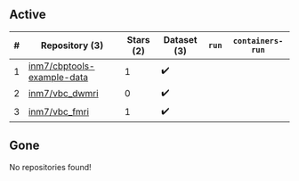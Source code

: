 ## Active
| # | Repository (3) | Stars (2) | Dataset (3) | `run` | `containers-run` |
| --- | --- | --- | --- | --- | --- |
| 1 | [inm7/cbptools-example-data](https://github.com/inm7/cbptools-example-data) | 1 | :heavy_check_mark: |  |  |
| 2 | [inm7/vbc_dwmri](https://github.com/inm7/vbc_dwmri) | 0 | :heavy_check_mark: |  |  |
| 3 | [inm7/vbc_fmri](https://github.com/inm7/vbc_fmri) | 1 | :heavy_check_mark: |  |  |

## Gone
No repositories found!
